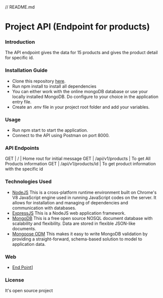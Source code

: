 // README.md
# Project API (Endpoint for products)

### Introduction
The API endpoint gives the data for 15 products and gives the product detail for specific id.

### Installation Guide
* Clone this repository [here](https://github.com/varunthaker/project-api.git).
* Run npm install to install all dependencies
* You can either work with the online mongoDB database or use your locally installed MongoDB. Do configure to your choice in the application entry file.
* Create an .env file in your project root folder and add your variables.
  
### Usage
* Run npm start to start the application.
* Connect to the API using Postman on port 8000.
  
### API Endpoints
GET | / | Home rout for initial message 
GET | /api/v1/products | To get All Products information
GET | /api/v1/products/id | To get product information with the specific id

### Technologies Used
* [NodeJS](https://nodejs.org/) This is a cross-platform runtime environment built on Chrome's V8 JavaScript engine used in running JavaScript codes on the server. It allows for installation and managing of dependencies and communication with databases.
* [ExpressJS](https://www.expresjs.org/) This is a NodeJS web application framework.
* [MongoDB](https://www.mongodb.com/) This is a free open source NOSQL document database with scalability and flexibility. Data are stored in flexible JSON-like documents.
* [Mongoose ODM](https://mongoosejs.com/) This makes it easy to write MongoDB validation by providing a straight-forward, schema-based solution to model to application data.
  
### Web
* [End Point](https://project-api-7svg.onrender.com/)]
  
### License
It's open source project
